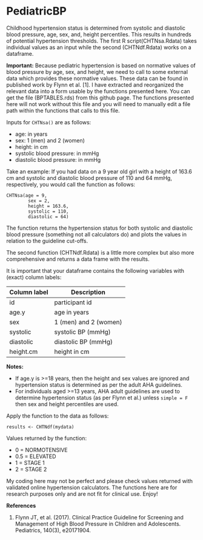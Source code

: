 # PediatricBP

Childhood hypertension status is determined from systolic and diastolic blood pressure, age, sex, and, height percentiles. This results in hundreds of potential hypertension thresholds. The first R script(CHTNsa.Rdata) takes individual values as an input while the second (CHTNdf.Rdata) works on a dataframe.

**Important:** 
Because pediatric hypertension is based on normative values of blood pressure by age, sex, and height, we need to call to some external data which provides these normative values. These data can be found in published work by Flynn et al. [1]. I have extracted and reorganized the relevant data into a form usable by the functions presented here. You can get the file (BPTABLES.rds) from this github page. The functions presented here will not work without this file and you will need to manually edit a file path within the functions that calls to this file.

Inputs for `CHTNsa()` are as follows:

-   age: in years
-   sex: 1 (men) and 2 (women)
-   height: in cm
-   systolic blood pressure: in mmHg
-   diastolic blood pressure: in mmHg

Take an example: If you had data on a 9 year old girl with a height of 163.6 cm and systolic and diastolic blood pressure of 110 and 64 mmHg, respectively, you would call the function as follows:

```
CHTNsa(age = 9, 
        sex = 2, 
        height = 163.6,
        systolic = 110, 
        diastolic = 64)
```

The function returns the hypertension status for both systolic and diastolic blood pressure (something not all calculators do) and plots the values in relation to the guideline cut-offs.

The second function (CHTNdf.Rdata) is a little more complex but also more comprehensive and returns a data frame with the results.

It is important that your dataframe contains the following variables with (exact) column labels:

| Column label | Description           |
|--------------|-----------------------|
| id           | participant id        |
| age.y        | age in years          |
| sex          | 1 (men) and 2 (women) |
| systolic     | systolic BP (mmHg)    |
| diastolic    | diastolic BP (mmHg)   |
| height.cm    | height in cm          |


**Notes:**

-   If age.y is \>=18 years, then the height and sex values are ignored and hypertension status is determined as per the adult AHA guidelines.
-   For individuals aged \>=13 years, AHA adult guidelines are used to determine hypertension status (as per Flynn et al.) unless `simple = F` then sex and height percentiles are used.

Apply the function to the data as follows:

```
results <- CHTNdf(mydata)
```

Values returned by the function:

-   0 = NORMOTENSIVE
-   0.5 = ELEVATED
-   1 = STAGE 1
-   2 = STAGE 2

My coding here may not be perfect and please check values returned with validated online hypertension calculators. The functions here are for research purposes only and are not fit for clinical use. Enjoy!

**References** 
1. Flynn JT, et al. (2017). Clinical Practice Guideline for Screening and Management of High Blood Pressure in Children and Adolescents. Pediatrics, 140(3), e20171904.

